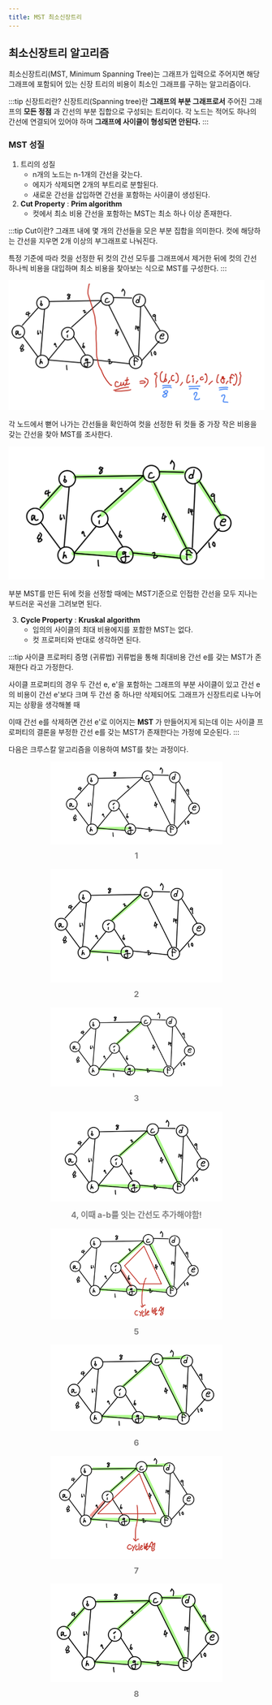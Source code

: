 ```yaml
---
title: MST 최소신장트리
---
```


## 최소신장트리 알고리즘

최소신장트리(MST, Minimum Spanning Tree)는 그래프가 입력으로 주어지면 해당 그래프에 포함되어 있는 신장 트리의 비용이 최소인 그래프를 구하는 알고리즘이다.

:::tip 신장트리란?
신장트리(Spanning tree)란 **그래프의 부분 그래프로서** 주어진 그래프의 **모든 정점** 과 간선의 부분 집합으로 구성되는 트리이다. 각 노드는 적어도 하나의 간선에 연결되어 있어야 하며 **그래프에 사이클이 형성되면 안된다.**
:::

### MST 성질

1. 트리의 성질
   - n개의 노드는 n-1개의 간선을 갖는다.
   - 에지가 삭제되면 2개의 부트리로 분할된다.
   - 새로운 간선을 삽입하면 간선을 포함하는 사이클이 생성된다.
2. **Cut Property** : **Prim algorithm**
   - 컷에서 최소 비용 간선을 포함하는 MST는 최소 하나 이상 존재한다.

:::tip Cut이란?
그래프 내에 몇 개의 간선들을 모은 부분 집합을 의미한다. 컷에 해당하는 간선을 지우면 2개 이상의 부그래프로 나눠진다.

특정 기준에 따라 컷을 선정한 뒤 컷의 간선 모두를 그래프에서 제거한 뒤에 컷의 간선 하나씩 비용을 대입하며 최소 비용을 찾아보는 식으로 MST를 구성한다.
:::

![cut](../.vuepress/assets/algorithm/cut.jpg)

각 노드에서 뻗어 나가는 간선들을 확인하여 컷을 선정한 뒤 컷들 중 가장 작은 비용을 갖는 간선을 찾아 MST를 조사한다.

![cutEx](../.vuepress/assets/algorithm/cutex.jpg)

부분 MST를 만든 뒤에 컷을 선정할 때에는 MST기준으로 인접한 간선을 모두 지나는 부드러운 곡선을 그려보면 된다.

3. **Cycle Property** : **Kruskal algorithm**
   - 임의의 사이클의 최대 비용에지를 포함한 MST는 없다.
   - 컷 프로퍼티와 반대로 생각하면 된다.

:::tip 사이클 프로퍼티 증명 (귀류법)
귀류법을 통해 최대비용 간선 e를 갖는 MST가 존재한다 라고 가정한다.

사이클 프로퍼티의 경우 두 간선 e, e'을 포함하는 그래프의 부분 사이클이 있고 간선 e의 비용이 간선 e'보다 크며 두 간선 중 하나만 삭제되어도 그래프가 신장트리로 나누어지는 상황을 생각해볼 때

이때 간선 e를 삭제하면 간선 e'로 이어지는 **MST** 가 만들어지게 되는데 이는 사이클 프로퍼티의 결론을 부정한 간선 e를 갖는 MST가 존재한다는 가정에 모순된다.
:::

다음은 크루스칼 알고리즘을 이용하여 MST를 찾는 과정이다.

<figure style="display:flex; align-items:center; flex-direction:column">
<img src="../.vuepress/assets/algorithm/k1.jpg" height="80%" width="80%"/>
<figcaption style="font-size:1rem; color:grey; font-weight:bold; margin-top:0.8rem; margin-bottom:1rem;">1</figcaption>

<img src="../.vuepress/assets/algorithm/k2.jpg" height="80%" width="80%"/>
<figcaption style="font-size:1rem; color:grey; font-weight:bold; margin-top:0.8rem; margin-bottom:1rem;">2</figcaption>
<img src="../.vuepress/assets/algorithm/k3.jpg" height="80%" width="80%"/>
<figcaption style="font-size:1rem; color:grey; font-weight:bold; margin-top:0.8rem; margin-bottom:1rem;">3</figcaption>
<img src="../.vuepress/assets/algorithm/k4.jpg" height="80%" width="80%"/>
<figcaption style="font-size:1rem; color:grey; font-weight:bold; margin-top:0.8rem; margin-bottom:1rem;">4, 이때 a-b를 잇는 간선도 추가해야함!</figcaption>
<img src="../.vuepress/assets/algorithm/k5.jpg" height="80%" width="80%"/>
<figcaption style="font-size:1rem; color:grey; font-weight:bold; margin-top:0.8rem; margin-bottom:1rem;">5</figcaption>
<img src="../.vuepress/assets/algorithm/k6.jpg" height="80%" width="80%"/>
<figcaption style="font-size:1rem; color:grey; font-weight:bold; margin-top:0.8rem; margin-bottom:1rem;">6</figcaption>
<img src="../.vuepress/assets/algorithm/k7.jpg" height="80%" width="80%"/>
<figcaption style="font-size:1rem; color:grey; font-weight:bold; margin-top:0.8rem; margin-bottom:1rem;">7</figcaption>
<img src="../.vuepress/assets/algorithm/k8.jpg" height="80%" width="80%"/>
<figcaption style="font-size:1rem; color:grey; font-weight:bold; margin-top:0.8rem; margin-bottom:1rem;">8</figcaption>
</figure>
